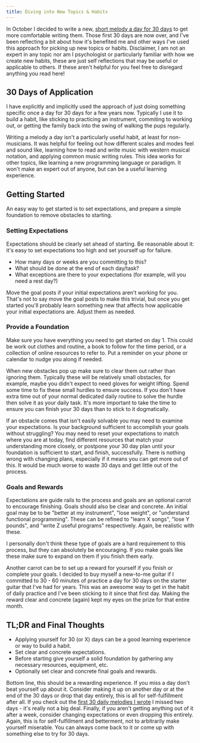 ```yaml
---
title: Diving into New Topics & Habits
---
```


In October I decided to write a new,
[short melody a day for 30 days](/posts/music/daily/) to get more
comfortable writing them. Those first 30 days are now over, and I've been
reflecting a bit about how it's benefited me and other ways I've used this
approach for picking up new topics or habits. Disclaimer, I am not an
expert in any topic nor am I psychologist or particularly familiar with
how we create new habits, these are just self reflections that may be
useful or applicable to others. If these aren't helpful for you feel free
to disregard anything you read here!

## 30 Days of Application

I have explicitly and implicitly used the approach of just doing something
specific once a day for 30 days for a few years now. Typically I use it to
build a habit, like sticking to practicing an instrument, commiting to
working out, or getting the family back into the swing of walking the pups
regularly.

Writing a melody a day isn't a particularly useful habit, at least for
non-musicians. It was helpful for feeling out how different scales and
modes feel and sound like, learning how to read and write music with
western musical notation, and applying common music writing rules. 
This idea works for other topics, like learning a new programming language
or paradigm. It won't make an expert out of anyone, but can be a useful
learning experience.


## Getting Started

An easy way to get started is to set expectations, and prepare a
simple foundation to remove obstacles to starting.

### Setting Expectations

Expectations should be clearly set ahead of starting. Be reasonable about it:
it's easy to set expectations too high and set yourself up for failure.

- How many days or weeks are you committing to this?
- What should be done at the end of each day/task?
- What exceptions are there to your expectations (for example, will
  you need a rest day?)

Move the goal posts if your initial expectations aren't working for you. That's
not to say move the goal posts to make this trivial, but once you get started
you'll probably learn something new that affects how applicable your initial
expectations are. Adjust them as needed.

### Provide a Foundation

Make sure you have everything you need to get started on day 1. This could
be work out clothes and routine, a book to follow for the time period,
or a collection of online resources to refer to. Put a reminder on your phone
or calendar to nudge you along if needed.

When new obstacles pop up make sure to clear them out rather than ignoring them.
Typically these will be relatively small obstacles, for example, maybe you didn't
expect to need gloves for weight lifting. Spend some time to fix these small
hurdles to ensure success. If you don't have extra time out of your normal
dedicated daily routine to solve the hurdle then solve it as your daily task.
It's more important to take the time to ensure you can finish your 30 days
than to stick to it dogmatically.

If an obstacle comes that isn't easily solvable you may need to examine your
expectations. Is your background sufficient to accomplish your goals without
struggling? You may need to reset your expectations to match where you are
at today, find different resources that match your understanding more closely,
or postpone your 30 day plan until your foundation is sufficient to start, and
finish, successfully. There is nothing wrong with changing plans, especially
if it means you can get more out of this. It would be much worse to waste 30
days and get little out of the process.

### Goals and Rewards

Expectations are guide rails to the process and goals are an optional
carrot to encourage finishing. Goals should also be clear and
concrete. An initial goal may be to be "better at my instrument", "lose weight",
or "understand functional programming". These can be refined to "learn X songs",
"lose Y pounds", and "write Z useful programs" respectively. Again, be realistic
with these.

I personally don't think these type of goals are a hard requirement to this
process, but they can absolutely be encouraging. If you make goals like these
make sure to expand on them if you finish them early.

Another carrot can be to set up a reward for yourself if you finish or complete
your goals. I decided to buy myself a new-to-me guitar if I committed to 30 - 60
minutes of practice a day for 30 days on the starter guitar that I've had for
years. This was an awesome way to get in the habit of daily practice and I've been
sticking to it since that first day. Making the reward clear and concrete (again) kept
my eyes on the prize for that entire month.

## TL;DR and Final Thoughts

- Applying yourself for 30 (or X) days can be a good learning experience or
  way to build a habit.
- Set clear and concrete expectations.
- Before starting give yourself a solid foundation by gathering any necessary
  resources, equipment, etc.
- Optionally set clear and concrete final goals and rewards.

Bottom line, this should be a rewarding experience. If you miss a day don't beat
yourself up about it. Consider making it up on another day or at the end of the
30 days or drop that day entirely, this is all for self-fulfillment after all.
If you check out the
[first 30 daily melodies I wrote](/posts/music/daily/) I
missed two days - it's really not a big deal. Finally, if you aren't getting
anything out of it after a week, consider changing expectations or even
dropping this entirely. Again, this is for self-fulfillment and betterment, not
to arbitrarily make yourself miserable. You can always come back to it or come up
with something else to try for 30 days.
